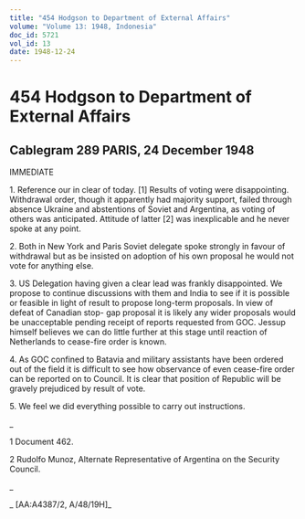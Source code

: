 ```yaml
---
title: "454 Hodgson to Department of External Affairs"
volume: "Volume 13: 1948, Indonesia"
doc_id: 5721
vol_id: 13
date: 1948-12-24
---
```


# 454 Hodgson to Department of External Affairs

## Cablegram 289 PARIS, 24 December 1948

IMMEDIATE

1\. Reference our in clear of today. [1] Results of voting were disappointing. Withdrawal order, though it apparently had majority support, failed through absence Ukraine and abstentions of Soviet and Argentina, as voting of others was anticipated. Attitude of latter [2] was inexplicable and he never spoke at any point.

2\. Both in New York and Paris Soviet delegate spoke strongly in favour of withdrawal but as be insisted on adoption of his own proposal he would not vote for anything else.

3\. US Delegation having given a clear lead was frankly disappointed. We propose to continue discussions with them and India to see if it is possible or feasible in light of result to propose long-term proposals. In view of defeat of Canadian stop- gap proposal it is likely any wider proposals would be unacceptable pending receipt of reports requested from GOC. Jessup himself believes we can do little further at this stage until reaction of Netherlands to cease-fire order is known.

4\. As GOC confined to Batavia and military assistants have been ordered out of the field it is difficult to see how observance of even cease-fire order can be reported on to Council. It is clear that position of Republic will be gravely prejudiced by result of vote.

5\. We feel we did everything possible to carry out instructions.

_

1 Document 462.

2 Rudolfo Munoz, Alternate Representative of Argentina on the Security Council.

_

_ [AA:A4387/2, A/48/19H]_
